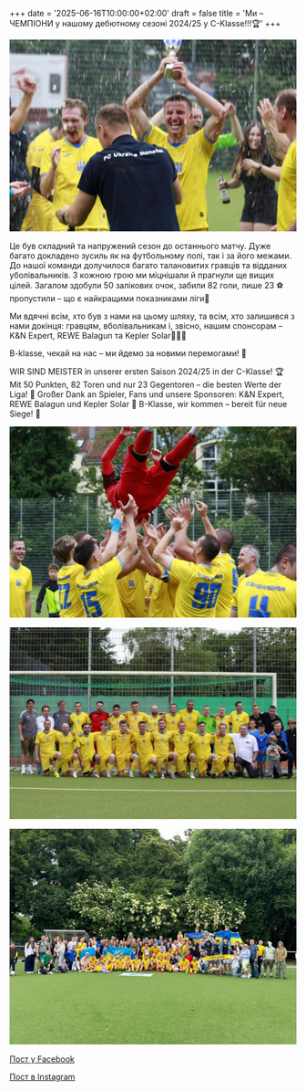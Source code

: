 +++
date = '2025-06-16T10:00:00+02:00'
draft = false
title = 'Ми – ЧЕМПІОНИ у нашому дебютному сезоні 2024/25 у C-Klasse!!!🏆'
+++

![Святкування команди FC Ukraine München e.V.](img1.jpg)

Це був складний та напружений сезон до останнього матчу. Дуже багато докладено зусиль як на футбольному полі, так і за його межами. До нашої команди долучилося багато талановитих гравців та відданих уболівальників. З кожною грою ми міцнішали й прагнули ще вищих цілей. Загалом здобули 50 залікових очок, забили 82 голи, лише 23 ⚽️ пропустили – що є найкращими показниками ліги💪

Ми вдячні всім, хто був з нами на цьому шляху, та всім, хто залишився з нами докінця: гравцям, вболівальникам і, звісно, нашим спонсорам – K&N Expert, REWE Balagun та Kepler Solar🫶🫶🫶

B-klasse, чекай на нас – ми йдемо за новими перемогами! 👊

WIR SIND MEISTER in unserer ersten Saison 2024/25 in der C-Klasse! 🏆
Mit 50 Punkten, 82 Toren und nur 23 Gegentoren – die besten Werte der Liga! 💪
Großer Dank an Spieler, Fans und unsere Sponsoren: K&N Expert, REWE Balagun und Kepler Solar 🫶
B-Klasse, wir kommen – bereit für neue Siege! 👊

![Святкування команди FC Ukraine München e.V.](img2.jpg)

![Святкування команди FC Ukraine München e.V.](img3.jpg)

![Святкування команди FC Ukraine München e.V.](img4.jpg)

[Пост у Facebook](https://www.facebook.com/FCUkrajinaMuenchen/posts/pfbid0PgMvtZWDUHo4xSBDoSeb1gcuAHFVtt3KyHkARjveqd3afjpV5H7PbrWx9Br87jytl)

[Пост в Instagram](https://www.instagram.com/p/DKiArEDN5mb/?img_index=4)
